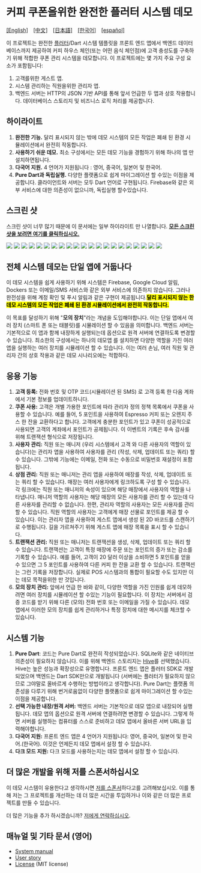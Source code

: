 # 커피 쿠폰을위한 완전한 플러터 시스템 데모
[[English]](README.md)&emsp;[[中文]](README_zh.md)&emsp;[[日本語]](README_ja.md)&emsp;[[한국어]](README_ko.md)&emsp;[[español]](README_es.md)

이 프로젝트는 완전한 [플러터](https://flutter-ko.dev/)/Dart 시스템 템플릿을 프론트 엔드 앱에서 백엔드 데이터베이스까지 제공하여 커피 하우스 체인(또는 어떤 음식 체인점)에 고객 충성도를 구축하기 위해 적합한 쿠폰 관리 시스템을 데모합니다. 이 프로젝트에는 몇 가지 주요 구성 요소가 포함됩니다:

1. 고객를위한 게스트 앱.
2. 시스템 관리하는 직원을위한 관리자 앱.
3. 백엔드 서버는 HTTP의 JSON 기반 API를 통해 앞서 언급한 두 앱과 상호 작용합니다. 데이터베이스 스토리지 및 비즈니스 로직 처리를 제공합니다.

## 하이라이트
1. **완전한 기능.** 달리 표시되지 않는 밖에 데모 시스템의 모든 작업은 폐쇄 된 환경 시뮬레이션에서 완전히 작동합니다.
2. **사용하기 쉬운 데모.** 최소 구성에서는 모든 데모 기능을 경험하기 위해 하나의 앱 만 설치하면됩니다.
3. **다국어 지원.** 4 언어가 지원됩니다 : 영어, 중국어, 일본어 및 한국어.
4. **Pure Dart과 독립실행.** 다양한 플랫폼으로 쉽게 마이그레이션 할 수있는 이점을 제공합니다. 클라이언트와 서버는 모두 Dart 언어로 구현됩니다. Firebase와 같은 외부 서비스에 대한 의존성이 없으니까, 독립실행 할수있습니다.

## 스크린 샷
스크린 샷이 너무 많기 때문에 이 문서에는 일부 하이라이트 만 나열합니다. [**모든 스크린 샷을 보려면 여기를 클릭하십시오.**](doc/all_screenshots.md)

![](https://lh3.googleusercontent.com/u/0/docs/ADP-6oHn_N6g_DFcC5k0ILv3zzC18srHjQ4kkBTCgYz_yGuwvG9f0vB9fwUARsVWJV7IgU_x18iyGNTD4IvebQYGIXKNdmnuu2R5R8gUBP581Mu0DcOz5qam3WB_655d4qkss4A2artMa1Cx-DAehzx0nzqzccmvRxTdAUcYs1NPpLfbB68BQ6oStXrz_vMfi60NT_pQjIGL8ewYDPwNmzboqbp-SXpaSTCc6TKLfxNYDBJq22IuLqEPyuVV3-vdRseBgNDU1QaWEm4W2Q6WN66SlS-zjjYBEZzrZrLcyM1WUSSUko0aRBUBbNYKHE5xZzWuksGMQn-Ui3peFdqFckUUB5zzmUWq76jQ5fjeeZsOAaVYte75jffeEltw0ZAkSzbvBnN_3RMT3FnctHVBmJn04zaq7_JxFDnXXceXCpEFrNfb_kvRXvk59XPqO4NNZgNQrE-8vpZAXJ047PAxJrwWWkqPKYuFyBSngnDxS47602V4EZcyt8P2B67gjpvnMpOD3B9eZMXsm7pmmbH8pb2NZHwTVY0tocL9uKCsb8nOjG1eoIGRy6Do2gWRkP46kmn81GdPy54WkhzRE5YGuKrXFoke79ggNQ8_teVp7DeG8PP-KQOg33rjVlT10p4aiXP2yxM-4JSrWQPDpwUN9-pzxRPKtLXWGhsD7C91d8LgAnxW5_kNUdcz25guszUVYH7MdF4gRbtekpE6TmHQqkM1GYV9p6LMd3-WtagPU-GMrrxW7mYULjs1FzLrMfX5eV1wc3aVQdcEZ6Ba27VjrZslzFb45rPizMdLa3mI7cfvQTnnFezSpktdUFq8f7iBIQH_4_-xnQGDNLUDsP4puvSBQn8jFdspn0dzTu9uAcwwuDWn90S-I5SbTeW5WjBber0SyTyCOO7lI9mo5p5yXUsoy6scUVo)
![](https://lh3.googleusercontent.com/u/0/docs/ADP-6oEaXOhslWBRpw4MuP3KuEVueMxIAdUiQAqHxsFVm7dcmxXsl5szMayK5AMDMVtH_PA1kCx3Ka9AhdAyjKYtsH9P84Y0nsV9eEgp432_E_mCMYoOTzwEhX95z44u683wklQN4uX2WVDWsxNkmoXGTqqLGr-UYPpKH9nANUiW7QOsw8D9Lv8cEe_IKeLPBi2g_JebnFHwz1xnlGR1BodmFJosW_7v5nVqvd05JGXwQk96522w2SpEaoFQhBA0_gKC-4ONVv86Q2SeS1vSYdJ8l7-y0a8nYLR4geeDQhi-QIL-By3ybxdVri9gh77Um8DJuW6Q0IebVTHYP5bDPfABYvnUhIlp4ZUwTxZEgCvHqkIEyDzViG-VBRfClcBOP3YJWz9N1bn-HmQzzZNLAJJu4fxPxDgR8YrxtOVztd2lx7X7YU180b7EX6xVkZJyrKkevc8d76TBq8JCVuGB3f22W28CzHEu0ZdFDR0SGuzHJUS3zJrijmf-FXJIyZ6e6R7KfrgZ615oUCo4V0PQEghoqoJBNWQfnlEEHqS9JsQJABFUkJRTE2JR78lX16f3cqAG4ATSJLIeflt9QYJ2o0ojxP35lazD0iAzK5n7TwUU658kom4R-9itXmHPJKbuPJdFrcDwWdcSKrINzRsWe1xw9HW32L8MBDOSRe1gJdc70Vx4NX1pwbD3oSHGP2fGpg_qD1k5ogC2YUroDOXhxADEdajtTBEIyaMysMAUb8tqtVCFjr-S7kZz9i3WM95KvcvS4okHIWVBtFf6ihjZQeo-8W0Uv07Jp6o0YdnTECJFy6ZdUFk68q9hpkTi2NjCiwFVHSMmas5JWjo5-69pKH1K184H8WniOCpvkkFtsEmpZ33Y5xWzHyV2lsF6TQiUNk5oow6C2MOlHXvbQc5wxKGdPV7y3ug)
![](https://lh3.googleusercontent.com/u/0/docs/ADP-6oFU2K93GWDzwPI2uzs4DGpYBLun-NnXbkqsv82WWIdOiAo2EEyQb15-2SVwgmaGhgQ54skgvhdoXFA_GS6TlBz5lt6kqS74hxZDduE3l-spi25T_oCmUsyCpDY2Fwnwid6pnklwzI0rytilFDxVpbbrr_4MseBABCvGHDjdIDPj1FxwyQEgFCNRve8KSgLO6XgevbNzQTb4bcC6WCQkITjbcfyIAcv6ki0v4Srtj0hxeAXPa-eDaYYBQeJADDxdQNRXH_h1BFKDdzcf8WafzUQid1bVzb8s5nW2JZwFlYqejjMnz2edW989oBT2YpED7mtKf41TIdf2q9bdLmS2isCxaG0cEr4veZTYWHZz8Q0v9dDFE9kqpjfbhAa1YU6sMhBGtS2a9ZSl-4wdBDv7JBSNW4LUVRi091PDbAF5aUYh0mlpbLQDqr3S9phQMAJz66REk5v7E-2Se2LBgidFwnpN7mMT8Dri0fMmeCVaf1sXYH2XOaE_6eZoknZo0OoZxFnIPTbTV4jPwxY3e4lt6R5q3F8wZJTGcZEHGo7AvORnjB5gCn15ktrDeclWHUvSgctl-JEGEa34f8N-sWxba-BHB3S_db-8zNFvZ8TwjbqgMRp0HOYyF7ownzRms6usqfEDVFge9OaX_HI46iN7NkErjcACLFAXrSsy3z5SPhFd5a1sJljFcPk2r_YHayslJy6l0zZh0Zog-ZIvNyj0Ukdf82Cp2mBni4PVXzKwhZd7A3_vgh-9spHapBYlqv752ZYttW4PZAlxHG0gsbCUBSVKdrcsi00noYiYrYTrKUqy8f0VgUPfksEeCLK5XzwD6CYPxJdpqHakRZkkVVuviU1I47zuyBfbSIYzoy3XzFJPT97qNgZPQRWffY4D9xCVO9TO068Qg0U1Mwt2jDvn6KUcBOw)
![](https://lh3.googleusercontent.com/u/0/docs/ADP-6oHbqsTJT5WO53U3RwmT4X8slNU1stJ3tVOmtJpVKMH0iPYhdyK308Xq_RczypZDO07QocLg5zWa34pG8Fs5O1_A3nxv9Xf_TdrO4akWdWFWh0r7A762DUAgkWADdWlLixRGmo_NTd26bgOOjlDFhFPVmjojt8hWKPq77EvGgmPUjc0JRJf8BKwK4oOcWPmJVUnjLbN9oa5-u0s_eR1i0tzgWwG45icsxIBdCRJoNO57TuS70_UhjAP_BlzOPqxkBeLLm74IgKysHyGOGz_RU7PUk49MobtEC6v4BuiE8k52b7vkSJtObA60BmZdXcZSrdqTF-RPL4VTwZmUA_4Iu-rVrmbQk9vl99iAfzQqJNI-shSQHJZNZ4e0IyQNHeTXmpaJU31MAOJcWQtr0CzIDFY5tBjuhEAp2jrF6wZQYogOq43ubJcoo11jZmlaa-Bs_ReqEZXeAR5tbIrJogQtSe2qhCDh9VPHHBGkSS6hQVBK7R2NGVAyvEN4WnOF6TN9XEgYXxraAP0CtO5CZHrz5KxHnTDqml3j5ZLDbf8lWzNS8idou2p6f9Vtvy-mAhZyUck-H-vxvBaF8qGwi5QQ9bbqi7RfkX3nCgRb6gTtpQF6gIv5M5S0spu4WTdR0O2FyJqah8l5YNbNOMeTaAijWjDrGfLNTlPO4wwCMDq5B-7PjgkZaspRxsfvmAX0BHwepCniuKyyRYlyxSMQNZH7AefijkROK2NCjU2raty2F_GhBud48eYZuCtosh5uzfnIijYN3TUUQnWCsq9CCpseAkOBthbP6rPl0-3gRCdm_sU2PdCNw3R5XU0DQdtSidAG8NrFR3feXOFwamvS7SRpCySkiLvE3r9YlT0T-G5Y32XB0Df8rU0XZ0tdqOpeuWwHoMjS3l3xmgn9Q0RzULg1BSmKKdk)
![](https://lh3.googleusercontent.com/u/0/docs/ADP-6oF_lZw3je1XGeghNn_jR9XmGzU5nl4q3sutzBFGZCfmyCCKJwXXx80M-gpK6SwVQ5hj88AvgF_TxM0IVMo3WVrCp06fiplm-OAuSe3GmLyTIoyzBaSyHORsLG6iVZGoCDuEARFSj9J0qCTdEuCOBox-K2Ee7fctibbpRFHWbtECQwASvPTxaxfaxesIHc0pmuiaA641skbXYc2fLfsYSQTRuOBUemqbUsTj8ZkVMhqskhNu1BvLmrluMseh6bRx4a-7tTN1w9SBDGxQBSPa3dR5U_46uVemOVg9oFMw21EuY_MrakaiU1NqL5TH-Z_d_yiIGOtlSf_bQhJCMUeoIIJSwgMIRsjO9MdYjZStSNf4xDGpcv3wIbev6OIf7rdzTrneEJ26dzcUJmgSuKPATO9AYWoueKpEvFSkvOMCC_AxxBCn-em-yia-PX8cJmeKdRDM8N3FwEbpBUqmTuG7e-Q0B_x8Gwdst7VjrJa18PcLdLbhUBGxteB5lukMuhUm7e2f9uNi4F2LiBePfJfo7gpnPX9NQdhvHibQ3K0RAPHhEbhDqug8PAe5G3rDc0kSW3Lvte4BKWCy9i6Chm84DuVt-Ku2nLZRFadjRdj7-3qTemt_LSuVhBwsXTQyMoC-5-_gRCYiO_GN0ABLWDHQy8CPHZ0otE9u0lncT-vLk_ngGrje8NHxb4x2jE_kyD7aqSv1kpNLcn48s4GiAOtLbW2XaTVtYH-LteeGdCzgQ9t9iHonAe40ZPBkkYsLP_2hQPgTzqth6MmcXnoaeLNjZ90w639sHeyDTAabnMDlzvDJrrEski8pYLpRDdCpf2mULGqJHgLvJiPKgD5B-5x4dpC7eStqVzyr0VMn1Cfagmo_HpdXUX1BuB4g89KreKxQH56st1RFr8_7zAyM8L6HYXUuTGE)
![](https://lh3.googleusercontent.com/u/0/docs/ADP-6oFO2kyXKY3ZSq-Etahp8GbTCE1bJHxG5qLVuG6okY12Hhn3KsL-8VPsMtNbTC7o8m7medFol_u0_AF4rojOr6eaZNAL9x2qIaVXemeog4a70RkIOjc0ReoJu-Uv1wuGRYa8XPYbKjDseiT5dnapS44R2N9fGKFnyi6eIbJ93EYqFUgGtO13h5qN8eYgdajRNzGmODSyuzQVPHl3ZnBaVrwJ7BJLbhdg79jAPv_a1yNYy2cYKKOzi_tIHrqVfgML8xaaNfFaMcRf3f0K9m38WftrpAUBe7yBnQ5hisVXWUySqS1fm2rO_K0KCOVEtNhDuo3C_WZvsKkjNn86xTN1Ulq-_g224zvbNtpGqHYkU0G5xY_r86FYCJ5sYY_IGA9UPikpYvwG0MKJHs9oqdboQlJ3Gk0zXDZh0mUDKqI5NaWlRvMTNcBSxQLOwRy9Lc239PMu1ZnSZA-pBvWy54KM-3wa4K_LAwEP8Xk9TcikxaGCH4ZsbzjPn398mGZLaNTVGUHhY34SjlBpE8_gq_TqJTCmHmuBExmzbUQR7eP1I9TLGZ_Mx1GMYhlkEDIWn1jyE5m5DpzycRoWL_-8pzcPzYIDtzyXYXGNmRvpKx89Rs1kiuxqXytEQscHkhCIgfnjwp4Vugj_9luHNUwG9uGNzlBp8obhBJEwHlrSzJGXSvmfEFBWcVit5xxJeAGZmGcp9RXHtbyQSOIdSup0yQLqABUXJ3kIJLW7Z1Z3jwrKDKm9RNjdd3vKQ3zdwRtz3Pc-NfW7B-hAwfVXcGAaR4tZyBpnTalfi6JQHetUpmWiRKM3y_pIz2eqgS91_h60N_MN9yxrOWop36SKd2GYUX87rzGmJ6F6ZseXNjlo-grDEa72DRFNMYhQ9kxxAtp9Xuj-5gzij2Xw_62yMyjFrOu-XA7p7I8)
![](https://lh3.googleusercontent.com/u/0/docs/ADP-6oHDB9dEXjJf9nrmOM_Vji-iThZ5EVCHombigDHlg0n-ayVfI72EbOtkcjIzzlefGniq2Szx1mqWb-6EoB911dBpoxlS4SkrMPdCPBvgMREByutMCzZB_2QMNbVBVzR_EnfFNZQuSy8VgTZETOlLmi7YNAkYd2qFjft9U8wC6gaxuNgmQwkSfgrAi8AVIImaAR9NkWsS8ZT3Sqtl_J2g3l_v45_SlJzwSuwIekBT_IPKMxLZkaTNmlLgH0Ou46ELUFaQzfFxzyQ8LxejZLSLQmReVecfVzCpdFi7uy1RN_fty4W4jY85wpZoXq898dloxQ1jGrTlz2xqi5qMFQontoYkd_7UCIQASfIyLRHQj8MPHRyIJOkxc-Fu94Uagv4yXDoXYnY4udrM4JahR5XoSlXbhK8QHyQMOdFZP3PUisC7GIa8E1er4zOENlqa1GrS2LrjyzUbJ8Po2_w7Eoel21nngKwbr0qcbhl1l60d0IebObr1-DMQEhJsQgrbFjmj6mR5ORdbFTb_73vb26uQQCiCS_lIhIwd-5v5aLTLRvr3Jm6idIfV8_y_to8irJ-PFxBkW6NLH7Yz9cIuf1BkAotH8AQ-_ypRRT0nWuehoBFyMY2oeJr3nQ7B0xpmKPRL7nNJ1KYiN0EWEoxrVdnkajuozdJsS2226sqIH4T1J8C0AaON10WBm4U5nojHMMjudonjjFewuyUn9qqzImd6EplZQA3-UCZfVq6AzSRn9g7tORmbE8EyBCycYH4Dqc6OzAaUou9slIUj6GQKp66stasLGOVbaSf56oyazWScgACSdY9NkojNdEafb1Uyy9iN9Aqk_5Zepg5U-WZ4nqz6_wFjfRlmbWAPJreS1SOk7H3aKXuNWeahgrC1SkOV49VDxSc0ZXu8ikhZZuXx_33Kw7pOjJE)
![](https://lh3.googleusercontent.com/u/0/docs/ADP-6oFImgCUTdEiCtdsPTqGKNdziHSM8nordKfBnH_MoNPnTwZnFvyIQoAZOCT3Xr7zgTD_mRyl95T4uPZosJ_evclvQzY5Sbm2xcXshbnEOdiZEusHTn27Oxea1aSPcmdE6VsTSV1uIgJWrNFRVj-MjbHvj-Z343BPTyRT2BL9EkNarWn-8PYfU7qyK8JC4owY1IsaWIVM50nIBULHMnE0hNJiNngl_a-Cwazo44YXwt2rAD9O6J3FqMqM1clFA1j1z4jQjlMJzGfuAfu5v8e5D-LZCfg7CnF4_BCr_D_89gfvHprwQOCbvpWnsPHdGwBq-Qxcje7iUfBZwy_3W4lRXjcUwu4j3bQfiI8drZfyruXoZnfgdKXZ1SV8QB0s3RbBZXtTm0tfX_P1KSa4OJmjKRuDectCkSWl_goGgzL0xIodsWztGI3Nfvl8aeNq49mvhzCegyOdNQET2JQ-muuc_6vNZm-4N-BKaEajgS89cfB_20zy5yJKjpCwhxNxTtJQvUMJvXxH4LwO6N26WxcrOKgtr2cE4whhsSlJnc_YXgNONsV3i9nNcqiYW54r6a-m2kIwB0Vy_N0B5WDVSLHx02tDLoAfebyhaYY2u9zNdss5K-rR5WHgWvm8mGZGF_ZcJNYrFGkokWrWE2uykFcUo68Ciec5aifrqH-GjO9Q1q-TBpeEMtREIKa-OPBKk84Ybrt9UT7-67uXAOmOVGN75Yrlu-C2EZd2iF-J7e3T44jLdcCvGrPVU2DJxcjVB-o0EnYLkgTcmDF9BoW639UFcNDU9PiC2I3RIlySTChK-DWBcBggvHLaWDgbY1L3yvHnEClkFJyfKxhPI8kfFe-xOpjvuNMCl6kwKzfqbxeBmjeZVpmfw0yRCuvQPFraYvLvafWrXoy3K7TaEFDf6FAPmL667UY)
![](https://lh3.googleusercontent.com/u/0/docs/ADP-6oGV0FTxPCCtOdSPqpjOyO9POuN-4CrUvaA3A21qMux4Zf_mlb9B0iFXP6wu6GXBIOYl56IqHfImQwNVsoP1RMn78fqABMWTeolHk-Mh84iTv-ejTR7lrFgVbdMaRmF_22GOmXRJcJoqvZLuqSswO-eNwRF_kGb1BIz7jUxrY7y9bi-qW3rIOAKENXW0XVxMDzi7k09vnJT21JO7oPISB4BTq5rpJQrqZyFzn3aR35L3bsBhR24pt3AaXVBRynPAE10RV9IY2VLmfeAUDwS32Zmb-hIpfNd4QM9SwOmm_0kDlxzMPtA5J-Kp6kg-oQmms6d83tQQ_5yOckONMEPO1_EQ6eMI_n-Hc912TubatPhvR_jDTepyLfdJFRrMR0r_4dPtIs2mEbCwU1eS_VrCWmGq0y_Fh5uVQZksG0c6L08w1WZdIF83gzkiMrEg5sZZp_GHujy6rSx0ppgkBxrbJO7O20qzbWtF66WAQaIgcqK2gnQAEzGWr4dDynVj1B9uOIJpe011h7mpLJFPibeKjt-r1Is9cjdls850ZFA5nscA7pjYclsVxmhShcZznLEE-Ox1mTaQ6rZHOTDEvN-nsr9CbVuvMhBRMAFb1UtgrwRDLHgp1NOJKO_NsdxTqg28uUODNP598EvKh0-tOtmhLutbXGIhDf5ESW82XON-kMCUYYY6wJGHocsFaR-FxEyIGkHIX_0B9-lh54CbWpe12ZzP48XvWqk2RCNCdGJTfjQF8qCr7RGwXiwuaB20vsaJCegxRQMzyQDtENCVg6yC48md-06U70A45UbAi09F7itTaVSxNmEaYqeonDoMzMJ2FtleMLN87IcjZbQ1vlB6wM3suTKxXeoO4zhkeawz0fns0kuigo0m3OCcrRp1Iqfp_J3qHl0t8adMnW7Q_7FwkG5RwFw)
![](https://lh3.googleusercontent.com/u/0/docs/ADP-6oEgez7xSVyPRfKhuZmD53ksrTo1G9gcHmX0MJuvP8jf-7ZR-9HrjmDlBE3HXuobw5zl2TvpwfBgKgo1SfBinRf8mdkaHsrcB2whc5mJhv_WaOPe-QwPZ0NOWPEWuoA1qKsdDnlKlQDbMAQYRY2yH5m_r9HCHu0DQFMSqKP_Pt5LBvF2a0Tin83B1ZE_R0O-XcUFbz_DQ6S6AEYnPzClxY1Ct6XJs8AN_s7WZ3rMwdZaj7ZE465dIWOxBv4IXNFqX3MixBon8A7oF8eizS11YK_Zbxz6fih1iYSgMJpK5D1IfB_8mYyG1jLvqAfjR5QO6_Y8sMCMhKTN7MmJHtte247WtZkPv8dekanKNwFlxmpylmW_pLy8zfgzbpgGeZr1QgaShZvUhTp0vFhWt48CoLH5vrrwo3hzuR9UNvmWE00drxEnVWz4lc9758ub_6oqefeqipUENf4dSskNEXpxERZ_PmTU9eSLGYp9oxN3vQOjN0rqEasP8Xm4_1d8UyhJzmv3lfdt8yD1UZcmWsIZ_59Cp0v6n9JQNEkANzRCbOIadbjNRXNasgg2MPB3tX8e8chNqQxnNVgRHE96EHUPWjnmavyejo0m6fdjfHSKxqwepaeMojokgL119slFnFkTiSXhVsVaXOiqTiLxBOFgwy7Bfgm_d8X08ju6XNhKEv3Evm0t57CX-T7PMJkEFHvnVeH7nsKdhRFG07qcXYdEeXD5v_tH1pYq3ofAcdbWNvSt8-9kzEpUmpKe6_CffM0Q-uaflszxtnCkCwqC9h3qxjJKrC8d9Wgm0rPKRsUTK1xbLTB22LR796Hzd4uzh9E72A1-QWZXdhsojtbus5PhtJEQuNvC-ZAnCGwwbRRpwlZittoatew-KCrncnWoQp2f8I8MBgUt0udWEFycP9nZjkcad4g)
![](https://lh3.googleusercontent.com/u/0/docs/ADP-6oGpErF7AcAduD_zzD3SjbaZQpLj3yDHu3MwERrIeGcLIsjyKzBd5IVVbTeqPOWv3PDnR6DXh7qsILnI2LdSl9Iz8hJB9qIAG0z3G3urSyvOxTShiCaKTQR2dgMO4OfDsxOQ0hB0l8Bor-O0Hxq1Y8oxEnOeHTb9JYDsStrIbjk10QL-zZbtA7SSr_Z24xpH5PbIlmJhj7BMqUSA-ITH_RMn_n24eeiJxxfgeWIe3rFSjtIJiOAhlGfbrccoi075QtyCO3CgbNiW2L8yy8MGRyi-MfmRcqLNJhf3pY-fiSPu0eB0f5TYZUKi7h79G05UICtmlW8IU1e2bzEb53YouXpd1P3uokBknm1s4RbbziLQJQYph7Ne5SQvHYBrdvYnX9e3nCIFgVV9ADoJqbLykkar2qAIiIsLQ0fVytaYj0mR0mmUpRH1CbFA46NHXmSUrKBzv3vrkDoGzVwRz7bO_JblcxfwEwgtxRo5VAaE5E5Ygp0rTR4GuTUYjtxML-G-I90yTHUUrbFURCinBCrXnlrUPL0umDdmkxLjPohJf31M-xRPspzTlOs9QWrby2fjMwGT-0rDXuWzmDI50CvZcxS2VdqdsbYZaj-jb9WblsLXZ8nKR5BGlNQB03lhwHx6g4NrfAJQItfGCjXQML2pIOoPGmfh8qjoeJRt0mezmjnceNjSAp_uznBfv32cJS4UgFrriKgl7oJ8dcSNNUYfSFHJBqUbfZtX-fqcpKFEw7EJJukSsC08ezhRwTxtWBFYzmJQIGrg2RVZaPj0wPRePF6EEw4oj06pAAuNBgnv81LLoQ9BpnawInj8uSWNh0_eItVpOpTSrFWa3WHRyn0dTxW6LTlnjQck_Edw9vvRW-9S3mu7S60liEpMisFCNZI6Hl5KOFk3EOTMqkQNh-6FgedLsec)
![](https://lh3.googleusercontent.com/u/0/docs/ADP-6oGGjATPOsy8YZVjG6pMoim93-Fy-cUyG_qHys4pCxJToihTyh6MU81fD-E9SAffekWniQKmyvERUVCEbFDIClZhnroV_9J2WPcnRFcoq3E9GegRYh7ipoAIFVqDx1MPQiuUM1TsLCJIaz8kHMtXpvy-bTKU5ZItnWxwnWWiRG9HDcoYWoF2qT_fHzs2pVP7bxaw91xQ9AuzaR7P-Gf9elP2pP9GWBcm75ADgHoWCN17flXwl7bI3jGCUXeiSLm3norGsK8icTjuiTrZLT8Wnrg8qKHZMG7pq2wuRZEmCZ1lWSrlU9JcuZyI_U9w0oYtUWxsHXY8vz5QzaKeukiEY4eS_BXyNg58yVanpMNnlxKmNJG8LcEDl-VXLxtP-wFJW51kNLNwInXqKzIZqbA7nNXn7zop6eLtB2FNJLsOJ4rkxvZ-DHHLFsHgd3rmvqZ5AhtLmEiE8aWq7t-PkF7NtpDbJ6ZID-yTQ-gVr0PBclEokAn3M9EB_R1B9TKDR-E49rnsJP0-Rzi4SkEZx1HTgvegfnWyReQfLoveVc8flfikxnF-LnutkBxcct4w8ijto2Gd_qfG6WroSF81ooimZUokAVepCGoOFaUxw3Ua4aT126TBSgEIh3V9FCkK8fN558lrTlHBrUlwVTTYUnHnc5g4e90Ht3RLJ87wIAed30MwLgOzjT5K3sd3NnBa_BBaOirCu0teNmnmcMLaeLJ8zAOrHP5TP6ia6unTwu1TlrijTrva4iVpsS0JW9gZt6Mei6Hzl288nSO47qg7w4F0q-jrxdWb08OkTFtK512ev-we56-CmfU-Ntu0F9CD6_3clQBLRP8Atdj7mvu_jc5b_Hz8o2K72_3n4hy5lOkKbIiPBV0b-Yf2SxZz7cYzC1vsMK8d7HCDlJDwyBRiDQE1cOPlNzM)
![](https://lh3.googleusercontent.com/u/0/docs/ADP-6oF6nBo54iaE4dPufz6qNkwq1akdi08GtZ8iPXtNYJKoPa9tk3S6P8gS3KX7FbmA-xkNslLrLjpHY58lKKvkcxialn8CUaUWPKjrv-TWcXvuq1TsulKqVPVzSUY71bBOeoFw3Kp20MMA5nE1jxfN7QN4Blm04LUjl7Nmb5p53sc-iKhop6zGrj3woP-SMqSLd-gU4RwwtRXQ5F3SpAecq2_qLLnZYzmaP8mjdJoKxgwqE3sxZqRWLwvN_ZaTEvIUbQPw26JH2gV0X1VuZX4UZrUSQcA9H-t5Qxyv6DDbt1BdQUyvXbb9yPE9Alu3FCPJ4V-mu9cObpBkmvKyaYwCm4Basrxh_iVbi9zEky4gxpDr2PYBJlP_j2qhC8LEYwgnDBwY6Xk8s77YBxfxfixJGQj2N_S-LhRFFicGuqoWpd42sReypTufLbWHOQ5fXTGvuieMV1dmlaU3WQZNBeCqOlW4hO8y4DNjo0_GE7DS36UQucBFqI8wk_9WKXi4Ibky-Wkg8F3NLNc-QSbMdCb3TqQxly3vwA8FcvOyHs-lHs9og5MCZJ6SYj2mm8WRsO4RU9voJ-mOWYQwGZx3e7mkLypvanfU6Glx7sztq8xSy-F3fnvGuMQqXbzC-l3DPSiXti1NZbjHi_uJatrqzY7iFvFmou8ywmZzIPSAuqHlxzVdkCgyXxSovRwJp5npLzS9T4g9gua9_WcMK62aCTeH_d0eaYYJNfo3CtqMIQi99pQR56zw5VDd6H9iawEA-n8ig4pgDm8vljIIG26O3tJ4_U_FIHAXy01p2w3Ib0MWXPsljOxtr43mM5L32kWAdcDyoldyofQatvtE_HIjraBtCFX1ttywb0THU0q5GgydTTWMvqkud_cKQg4EsL1XWewG999bdwX6wSKknDPAahKJryzI-g8)
![](https://lh3.googleusercontent.com/u/0/docs/ADP-6oECIoVbXa5jBGUX6l_yLX7rWIaK9riSB2Y43_Z3IWsZav1PxuKq9I6Fe8g-vvUrza0wBZkLr3WBOAj3L46T4ffClagzbDC0VqxCMwzpG3c4ELukitaS4akNZY8FcuDtwsR3LQtbJ9ZK7O5nhyS7oWsYftN3PB24T05orcwC-ZcaM_pq3O-YLuF-8Yuw_iMNTBdR5Wd0N-lZZRI2r6iDp-JMCCp9eqOiyIYAyU-zj4hBqa60TlFI4O3lIwQVIn8Fro0wayQrO5LGvjmWYze7bRCqSgqxL8xxb1EpseiTgLxjDwnK1jxUWHTNx4rRRpvwiWS8OFwFFUP9ha8aRa_isPP2An0e9v90_yQW70F1y2ptTaQxq_w3Zi-YDFO6sScNVgwOIEDRRqjelkA7udvdzh_xCMcrsoDvz3m78Ea07ukPwQM10n3AIu7V-BrbO_VvRNDSNL1zbXcAwGkBGSSq6X7owb4zqjUY8TApXCKo55jXhfSaAI0KwupzUeNyTWxUo2VVwrn2YzKxMN0GHOFIEGjeQAnwz4KI24bIXQO2ZjBApPhbaVE8Ss4EI8PfdHMbIbgzjAhWFnTRJ4gVtlcB0B71ywzx0WYWPxuwCTaETq9O40JRsNkWEFGPUDCzCj6li6jtynW0-5TJfEDDebl_7gHwMwJYro4G1SDfC38O7d_MeCGl-KPrLsrnZwokKbNhmyUgiR1lBdljEDlhYLUvjvHZiFAUGShD-l4Dlj0-u-Wu6gICkxqI12L7GFu7C130wiTHc8b5cJ24TGQIYQK6KAaRP_mdRW1ETmj3WD7pkjHbcoQjTSyAawpOl3WrjwFOOAKJip7dAb2hpXGHBlBNglP2srFHJHbi1E8ilTpz1Ru8FPyk44hRy_K2u8uvITAl_7AG2Oi0WiAnaN3qLYEFZdF88FQ)
![](https://lh3.googleusercontent.com/u/0/docs/ADP-6oF-213GZX_12Y1Ld-TL1LomA225q45oGL3SLQ2dCGBl-ou513Efv9ASmeQZhtU4U0MwxzqnoieXdjOAxbc3JwAV7LJ3M3maaInJnMw5gAI022Qqz3X2RbycAzYvVEyV_nkUhlXtySDuIt_a3iqTMBN7yq5zaOHjF7f0r45vPSzcEPR5sfzXDiiylqA9MSnmtwn1ZhmMKybdRsnjd2yb9xvAtumvsRtVeRLXDH4eohZVcM4G3JKzW1Oot3KjohtkAsHgdOz0u1FzE2gvqv4DmUjv1J1hU9cTqyMJCvehMgzuGvXdR9VSNS5mTlD6A3EsVWs7BVXmXtSZzK1xGUo_CSTbjCdezJHrDUQILtPmc0Bf68AR5YdLYd7hHUyyKsJ_ScVK0cI5eGVz8X2Lb64RfWK2FjgQlvfjuFYW6D63GR__NKRgcWBPwk87LO7yUoDcj_IZeN7NVI2xvOCAYNITpBIHANCiQstpckcYgC8J8KZnznpZhXVG6Fqk0tRBXmMl6MLTn60sICyGk9-afU2QchfB8zfy_Ov0v4nOcgB_5eD-0M03QgSs4Rm868Sf9db3MF6C5PsPjuCiwQnVMjPQWUbDAZnWXtGr7jTER5JV5AnA8VAgM4ldr2KLSd3OU2g5FxL0zMmPicWvbI4Em9sJUxiR0jQ_KBB09n8RWj0nbhUm-SrGL240Rp-aiJ2hrxy_rqbxXtAPxuLbI2fMJotSUiQFJvs9v_e6nilqmqU8fcOsvUec_QZ9t-sJWOOtNAY5EsfxEkbZBnW46uEXI3l0xX6VctRXSfR0ElojVhJW3-mSrBmK4W8F02IOQD6zbeXbNFyzg8oilwmImW6jnIoz4-NhnXCUHU1idt3sI2Y-U-RBoRoWLcnd_tnEjlpba6bRwbFIwD0M3Vj6WNFMgWJSx70WtyM)
![](https://lh3.googleusercontent.com/u/0/docs/ADP-6oGX_Ew76_sYOs3948eZ3rGO6jsTxPUfNRAB_2G7NsYtp8Ij1tF6nkKiH_ol00nbjb0vp5o7UjjMuEDPKVpAXT0rL2QbW_j5vxqkhyvTzdYwlZatjBfNLJzjJUI-4Bdfyiaws6JTStAu3HI50yLvd-tHyjCKxhuI_3XlYXHh2xBrLeiYqhzuaQPS6HlH7RYDJA2sVn6ZhmC-RJguFLCiifMQ84aqLCYv2t9lqGUBE4XiRc03zcewVF_DehUUXxdLVYomNNjg6rQsPFTUwEdAh1pg31HAQ7dY-hYHM7b5PP8WYF3NFGTqPRTFvXWvW2JGyhJAY4ITeqWQzxA8iS71sgXZ6ibuHnpHqDMaCnzQX6_tQZsisaNlnUOfakgZYAEiTUZ0LXoDB5pCHpL995cSRvgqlWyTSFppG4Q0k_uRukirDriI95Fc7u2n74ZT4tdT_qALNvwW_M7Y6aH-nbFSkBqTMMcMWmIB4x6xXP7dnvV1VYR9sRJ4Kq8zYK-D1WYIPRxUqhGrT0wmpv-09L066EHTLLnVYBsl5qRNrJbhSzdW7EzZiHtKPby4cY_qVoN5Kk6XHZWhvJdmQmB97mc1cWjFSDfTfnQpqprHsm-MYGSVQ1T8KQ-_bDjoTcx_027phSqIPxKLLCoWMAm_g4JF62yRG8UQuwUQKSbrQMi1Q6pPcajyuXPDy-iNSzfH_KrgSjCTYTQLYjcHsL6HZHHxl5WHKZEweAA2R0qb31NDhzm6x6SEG6IVKKfxEl7_vd7eELEEY9EF-W2PlCnT-vroRkjP2io02fePzxPcO3ZAcrTuuvzHwadhNEbKEQECQqQt8_84mophxCr8zKbVAVK_DulDpM8slAAfXCa3IMN93r8fy_7bFef9-j9aIBks8RIgZ1Akdcqpd3CQoKRv1NMv91ZzJ3U)
![](https://lh3.googleusercontent.com/u/0/docs/ADP-6oEywfdXAQqdYj7LSPK1Q4m86QNkOFM8a7ge6JkyQIsEtTRcj-usshPENlkOnW2LUGMzIeArZM0QmqFuVCCVn_fpmiGwWqZuQKMYj602_gD5v247CCTmtzJ_XA0qaY9589pGBtqVmJfP1DTKGMjyHOpii0U37aQ0YIxfomv5yNk44fHh1MuJy0467Uutnz3sjYjxaELav6WMW15yFm87H446LXV_YNPxFBaMwwLuNJsdsSI44MslD7WDSQQUUiEQSz801Zgqv5VziDeqnTkaHqLXqxOCx5K5wh68u8yngXSm64YrGeEXpsjjJQ9uLHRI3V7yEmNaTS05gml9CG315aYstYBVtcn1mSRnX5qUt7iB3QmA-qT8dTF21Hxdj1K-fj7FcsVmWeLT7jQBOqoAHcaT9w0OkiSmKhrcuNM7bNKdwNS8duA5aUMtGzG_dKcfVEk-7t08xQWMMObFO1TGk6A6OxQTx3WXVD3lcjoQSlMTQK-vx1yyhcMtB8m5iqPjyMgu5P_q4HUx_XmJ1WYZ_xrvJkkHhfbUjqtlrxsBWwci-TvkO5EmRzCc73mnUXnUVpG9cpx6OBVPjOQPAmkDoUReQjnxAQgUptlG5Q0RY5hJ8qagbbJg4ahSTbo9W9Yy9eljBfTSjSbOruywOlCifIzBs_RpFIm4mK7jZxNyGhxB_SKvB6AXWvb5Wc_XuT58LZbsRd6haTdIstcGTIjQ-rzGy8bMYH4QGlDfAaP2JHu_Ljegb1CICg3EB5YwYNUMVrhoFZgAKCRgNNlAQRIGz0c7-6lwif6fV_z9bkyr6wfUaPe5L8Qpnvsm1Nc04QCtVO2VUz08H0ot4YrQnTOwhJmj3RQe_t3K5PIaFRmhJkcyLpFHa28rnKff88eIJ0MBz89QFSU9UctQFNGskkeQfezCUz0)
![](https://lh3.googleusercontent.com/u/0/docs/ADP-6oE9HwlKfBKb_iHdiwz6pqBHgIhJW-oQ6-1tXrnmDbP2CjECFhNoL3g3WhkpmiEjI8h3kQofGYxeDrizSpujXSpHgY25GG-xGkIwKeREU4e_I8z6q9CGdbviDlTFQYnMF8jI3X-kDktsFt4J5WBdUS5LfXFb5ntbFi0pwB_bYlSKDkplPVv1SsEZ_f01bHcibW5bbeiS4UBNAG1hM5fBLGCv7_cK-027TbjFRQaVYGx6ZM8oBGurVRZv5HT6cw1k62Ptx7n_Knfel3_5b_3i4aneiEaczu1U15o9XpPQLEzFZUlMTRz3v6QCo7G-gLjpdR_rtnWN73Nz2AWvm54vKDZNOFwPIcdLmIA-I8l9rs01DTG2_xw_7damsbCu6VQvzPO0jYUxQHzjzShLJSuNS0PVtLklka8CFbAFMjSgAOpfnnqwPqdK3TxOekgDrzvRrOhyZmzlHfzPmDDrIksVAyvxiVq5CFD1oxPZsEhb9m5Osg6uJlQ1eRCtstsdgLEmS8UIkb8Qn_E1b5A_Oivm0HomqWTw_aj-J2kC6u2E2xwESxecyUxi84JMDBHc_tqeC3wtt801hWb2uBdpdNbktcFUYG_Zx8EWneANiEIM22U4fSDAyen2yShA52MQfA_HdwRajzrSVinP-Ioy4mneqjI0ZPbCXPPmkrfU5W8daOxeba30E0TqrUtsn9r6z-V-2Fsqpm_KE9XNU87_YZ6aPpvDjkvZWG1pUP3N3Q653o92iaBtV4OW8DYg6nKj8YD2AeOq4IZW09i7X1KKn9Rml6X75DgWrjGPMN-2ITYtMQAY1xJbfeic8xEUxVs2ot_6_FD4iV7bJ8_J8SzL-m7fGvjmj4sWFosLTazXs6NXPSFZH0T81d-JMNp8xYAtEbAUO7etdgQm-lcRykK8_CtCBotV-1w)
![](https://lh3.googleusercontent.com/u/0/docs/ADP-6oGtrUgDSG3XhSiswejw9tHRVzdWffFPWIAMDmla1ONex74dEwp1-CTCZQBXxW7k9aHP83RyOhMepkglgcYtHm6fsmTnzgMweJ6NntRRBsfunrSE-W0WlQRtWpWOh-VgKLwu1ITIefYjNeUJV8EpCXSzVAJ7m5d17h1wB0wavtQilFHJFeP9_8ivQBhllmcw_Sxen3FLvN7EHCIQ90Oqx4YRbw17ILDWIWGw2sK850xSpVG2b6cs2QnYBLB0rSrT_V1KncamctNrxiy144pjFP_E2KYV7p8SGQWHbFs2NqpaVd3jnSdPgEq7BfA9C0wrbGJt2QFlnWQx_UGLRSis2v92mvhEDnx7XkXwYDTR4zgqgaqb6LVj3JtIV4xTeZSm_5fB2wEK1V7JBfl6UlwVUZdwcqTY46m_tRdKybp9GbeZRETDpT66zR9m3m7BXfU9RWSQwciCHSOfFc9C-f3qqUnG0YSUvzYx3NCk1DhyT5XCDqlnF2sKTWdrM9DDCt-xzZ1Mdf-gpKZidEBYeyt1NUWtYr-YDm_OzVJ98hx_ekyuLtOUliWxoFLy80JTSvRoAVxzc_Zm_gygRUE0gL_vkth2VLfPvw4kbVaQN9Sp9rdGTu62-YW2ZX1wiUe5mF0_li-t1rBGhlz2alOAf3Q3SFmTGc8ZtfmeFu2wH4Qit2OKVkocUelug1VVt3I4vGqb1tJQcQSNKd-Iq851KlBpAbgmCq42iKCFYVwA5AS-EMPGfPI5FIgkuceXO1RXsfJ4uoaI9OSn-ChU4XWPFvfPKxaNCt5pvIO0F7iJOclWRowrcBKaeevIitjHJfgKk-ZNp4nPT1gksR_XIaZR82zXjPM75PncQdSRG79aOdXLo0MLDb13T378FTjLTZm8rtdYVSGuoJqkKJ6FRQ8HSFPSq-0jPxs)
![](https://lh3.googleusercontent.com/u/0/docs/ADP-6oFnogXmTiVIF0CkPxLfuwbw08eQ03zRhTgQEAxzXKlv5uNeZSOp716QhVHrTGf4BuSGWcDIgVU6u3k1Zs-Xwr_l2yxXRGLXRH5Xz_64-QxmnSD0hZHZNVTRdREoEpIpnUBGnR6k89jeAsnu5FEGZqx82tm-y1cWwj3mbQVo4p-ojk1nQ4Sas9pzrSdlVavzt5ofPk_pGUwafbUAe0RUSsRfLS8ZEY-NRd0ONKKGITtM5I51Tq0JiRfxjtTGTxqwcPBhGMxW--S8nOgHyxmyseTckozeq7N-I6VOBq6xNvI6oj67x43MaQFEpEhnHGQBMOCSFFQzy6w631twW2YIK_PMwffpq2ZbgiffwrX6ehwkoDC0gcaSobDjs-z2F_uB3evVzHlbAmGMUli2rYxOSKZVMQ0RvfeiLfDuaaYfl9ZR4Ka0nvlgj4v_lcf-sVLCgUf37leghPv9sR5Z0RnIkcxgANCpLxI_dij2QyxD-i1wQknRbzT4KU_1HzG5yDUhGOPxlMS4CGhz0kj6TqX8kSPXmjp_gTDAYwn7qq02ZmpWRlVJaTXjUU0HRnj7lBNMlq8sWJCRqzMlpuFDm8VsyrQz8rVIr0KlMBEOLqBHaGMdGe-5U0R2pzK-rwmiNXQrlezFITGna6V2O-0btlmDqJb3Gt7FLQ4MITLG9YWd-qkhN00EPiO-UdT8zxdHPnBHUqWGegPXvS5dLBsrRsKZSQrq2XJ51fbhSm5Q0FpmWWHWC1boKbz_VAsTjZu2i2dJrcLmZieHKUCS55p0a3y46TufUZrW-f0JcTWpDF7lXHHUANm6v6h6LfFKDl22zBFjn91I91JOC3hJugBKYJGCCmeFwh1meI2-7gLWzu0LkKTNZBKQNCJk3ZtgN7FbLc4ikTF1E-dareQmBCVYCYUA12gJZaQ)
![](https://lh3.googleusercontent.com/u/0/docs/ADP-6oEbdnW1jLf3TfFGuxOQOZRgodKmU49onvyVGKBPwwyD8eWl_S6ZI_egBYevuiYo_ZzOjmqdm5hoMfgWSF5bCuxEZOet1nNMNfUYXDb-ackntv1vlSah_yKmotaHN1CV2R90ETOOr61cT_KwBue0SiKZbV0A1cscBaGyOItkM-1Fxoguq2aABjiGLn4gSKGkw69TqalebL5SOn6crtXk7z-SlS6bWDpqj6wWRug_0Zopfx9ITdkRRXwJSd5uDhPjebyWFkBHgjUyItfGpIsZqTuYW4jnWEtbYyCdG_f521cPfZRYCZAm8_Gl5bCIF91h2e5Qb6amAfotZ9FPfgBIqrAxz53ZAfqpAXL7CrJrNQKbu7haXfuJSP4z5j3YXDAzeZTkdE6fukIs1OD_lv0SACH1SQ3x2WjhOTn3eau8-WhlyYIB61Pj9exEXYc_6EUfWXxcKklnwYpZ2E8lM6uaatbxEq7DwQ6czNeacQhqTjnjEIYKrWH-1YwDkXzFIIIpUAp-IvogQRpYPJ9NgR-VaLaBewkdIFCs7YjNgF5lJTWibEw0vwgNiCdvesLCf7gSwb_fVA4Vg5MV3pLQiaPS7b5w0BupnZQaJXHYHIrr2NSnPJPq4G3dBFsEXSkaIhWErWeFfIgfsfV69HUG6fHxwphOZT2TBVHTOg2hMPuReHFt-qsW9EklPuyZY4qlO4TmG-yaFKknk_BsDzMTQaU6cOTFTEjwvVgVRzhqkXNz1RHGARYd0KIOagifIdgAkluuV9pwvKI2Iu8-A004BBXE-_0Ne6QBB32HYLEeFiGpsDFdS8VDEatpYS93in1J57XxrjqGucKOokZP3jIsS7xMzSXIT8tnsxYyjvRd25PX4012Il8hbM1GErGW_nZh8sRQfk6ghdbj2rtVAK7dvSpt9S_879U)

## 전체 시스템 데모는 단일 앱에 거둡나다
이 데모 시스템을 쉽게 사용하기 위해 시스템은 Firebase, Google Cloud 알림, Dockers 또는 이메일/SMS 서비스와 같은 외부 서비스에 의존하지 않습니다. 그러나 완전성을 위해 계정 확인 및 푸시 알림과 같은 구현이 제공됩니다.<mark>**달리 표시되지 않는 한 데모 시스템의 모든 작업은 폐쇄 된 환경 시뮬레이션에서 완전히 작동합니다.**</mark>

이 목표를 달성하기 위해 "**모의 장치**"라는 개념을 도입해야합니다. 이는 단일 앱에서 여러 장치 (스마트 폰 또는 태블릿)를 시뮬레이션 할 수 있음을 의미합니다. 백엔드 서버는 기본적으로 이 앱과 함께 내장하게 실행되는데 옵션으로 원격 서버에 연결하도록 변경할 수 있습니다. 최소한의 구성에서는 하나의 데모앱 를 설치하면 다양한 역할을 가진 여러 앱을 실행하는 여러 장치를 시뮬레이션 할 수 있습니다. 이는 여러 손님, 여러 직원 및 관리자 간의 상호 작용과 같은 데모 시나리오에는 적합하다.

## 응용 기능
1. **고객 등록:** 전화 번호 및 OTP 코드(시뮬레이션 된 SMS) 로 고객 등록 한 다음 계좌에서 기본 정보를 업데이트하니다.
2. **쿠폰 사용:** 고객은 개별 가용한 포인트에 따라 관리자 정의 정책 목록에서 쿠폰을 사용할 수 있습니다. 예를 들어, 5 포인트을 사용하여 Espresso 커피 또는 오렌지 주스 한 잔을 교환하다고 합니다. 고객에게 충분한 포인트가 있고 쿠폰이 성공적으로 사용되면 고객의 계좌에서 포인트가 공제됩니다. 이 이벤트의 기록은 후속 감사를 위해 트랜잭션 형식으로 저장됩니다.
3. **사용자 관리:** 직원 또는 매니저 (우리 시스템에서 고객 와 다른 사용자의 역할이 있습니다)는 관리자 앱을 사용하여 사용자를 관리 (작성, 삭제, 업데이트 또는 쿼리) 할 수 있습니다. 그밖에 기능에는 이메일, 전화 또는 수동으로 비밀번호 재설정이 포함됩니다.
4. **상점 관리:** 직원 또는 매니저는 관리 앱을 사용하여 매장를 작성, 삭제, 업데이트 또는 쿼리 할 수 있습니다. 매장는 여러 사용자에게 링크하도록 구성 할 수 있습니다. 각 링크에는 직원 또는 매니저의 속성이 있으며 해당 매장에서 사용자의 역할을 나타냅니다. 매니저 역할의 사용자는 해당 매장의 모든 사용자를 관리 할 수 있는데 다른 사용자를 관리할 수 없습니다. 한편, 관리자 역할의 사용자는 모든 사용자를 관리 할 수 있습니다. 직원 역할의 사용자는 고객에게 매장 선물로 포인트를 제공 할 수 있습니다. 이는 관리자 앱을 사용하여 게스트 앱에서 생성 된 2D 바코드를 스캔하기로 수행됩니다. 길을 가르쳐주기 위해 게스트 앱에 매장 목록을 표시 할 수 있습니다.
5. **트랜잭션 관리:** 직원 또는 매니저는 트랜잭션을 생성, 삭제, 업데이트 또는 쿼리 할 수 있습니다. 트랜잭션는 고객이 특정 매장에 주문 또는 포인트의 증가 또는 감소를 기록할 수 있습니다. 예를 들어, 고객이 20 달러 이상을 소비하면 5 포인트를 얻을 수 있으면 그 5 포인트를 사용하여 다른 커피 한 잔을 교환 할 수 있습니다. 트랜잭션는 그런 기록을 저장합니다. 실제로 POS 시스템과의 통합이 필요할 수도 있지만 이는 데모 목적을위한 만 것입니다.
6. **모의 장치 관리:** 앞에서 언급 한 바와 같이, 다양한 역할을 가진 인원를 쉽게 데모하려면 여러 장치를 시뮬레이션 할 수있는 기능이 필요합니다. 이 장치는 서버에서 검증 코드를 받기 위해 다른 (모의) 전화 번호 또는 이메일을 가질 수 있습니다. 데모 앱에서 이러한 모의 장치를 쉽게 관리하거나 특정 장치에 대한 메시지를 체크할 수 있습니다.

## 시스템 기능
1. **Pure Dart**: 코드는 Pure Dart로 완전히 작성되었습니다. SQLite와 같은 네이티브 의존성이 필요하지 않습니다. 이를 위해 백엔드 스토리지는 [Hive](https://github.com/hivedb/hive)를 선택했습니다. Hive는 높은 성능과 확장성으로 유명합니다. 프론트 엔드 앱은 플러터 SDK로 개발되었으며 백엔드는 Dart SDK만으로 개발됩니다 (서버에는 플러터가 필요하지 않으므로 그야말로 올바르게 수행하는 방법이라고 생각합니다). Pure Dart는 플랫폼 의존성을 다루기 위해 번거로움없이 다양한 플랫폼으로 쉽게 마이그레이션 할 수있는 이점을 제공합니다.
2. **선택 가능한 내장/원격 서버:** 백엔드 서버는 기본적으로 데모 앱으로 내장되어 실행됩니다. 데모 앱의 옵션으로 원격 서버에 연결하려면 변경할 수 있습니다. 그렇게 하면 서버를 실행하는 컴퓨터를 스스로 준비하고 데모 앱에서 올바른 서버 URL을 입력해야합니다.
3. **다국어 지원:** 프론트 엔드 앱은 4 언어가 지원됩니다: 영어, 중국어, 일본어 및 한국어.(한국어). 이것은 언제든지 데모 앱에서 설정 할 수 있습니다.
4. **다크 모드 지원:** 다크 모드를 사용하는지는 데모 앱에서 설정 할 수 있습니다.

## 더 많은 개발을 위해 저를 스폰서하십시오
이 데모 시스템이 유용한다고 생각하시면  [저를 스폰서](https://fundrazr.com/flutter_full_demo)하다고를 고려해보십시오. 이를 통해 저는 그 프로젝트를 개선하는 데 더 많은 시간을 투입하거나 이와 같은 더 많은 프로젝트를 만들 수 있습니다.

더 많은 기능을 추가 하시겠습니까? [저에게 연락하십시오](https://github.com/cybercying).

## 매뉴얼 및 기타 문서 (영어)
* [System manual](doc/system_manual.md)
* [User story](assets/markdown/userStory.md)
* [License](LICENSE) (MIT license)